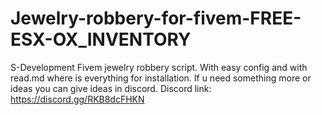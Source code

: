 # Jewelry-robbery-for-fivem-FREE-ESX-OX_INVENTORY
S-Development Fivem jewelry robbery script. With easy config and with read.md where is everything for installation.
If u need something more or ideas you can give ideas in discord.
Discord link: https://discord.gg/RKB8dcFHKN

